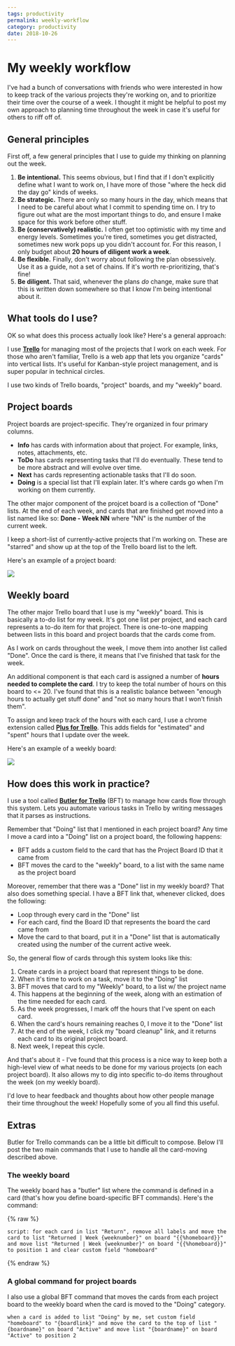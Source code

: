 ```yaml
---
tags: productivity
permalink: weekly-workflow
category: productivity
date: 2018-10-26
---
```


# My weekly workflow

I've had a bunch of conversations with friends who were interested in how to
keep track of the various projects they're working on, and to prioritize their
time over the course of a week. I thought it might be helpful to post my own
approach to planning time throughout the week in case it's useful for others to
riff off of.

## General principles

First off, a few general principles that I use to guide my thinking on planning
out the week.

1. **Be intentional.** This seems obvious, but I find that if I don't explicitly define
   what I want to work on, I have more of those "where the heck did the day go" kinds
   of weeks.
2. **Be strategic.** There are only so many hours in the day, which means that I need to be
   careful about what I commit to spending time on. I try to figure out what are the most
   important things to do, and ensure I make space for this work before other stuff.
3. **Be (conservatively) realistic.** I often get too optimistic with my time and energy levels.
   Sometimes you're tired, sometimes you get distracted, sometimes new work pops up you didn't
   account for. For this reason, I only budget about **20 hours of diligent work a week**.
4. **Be flexible.** Finally, don't worry about following the plan obsessively. Use it as a guide,
   not a set of chains. If it's worth re-prioritizing, that's fine!
5. **Be diligent.** That said, whenever the plans *do* change, make sure that this is written down
   somewhere so that I know I'm being intentional about it.

## What tools do I use?

OK so what does this process actually look like? Here's a general approach:

I use [**Trello**](https://trello.com/) for managing most of the projects that I work on each week. For those who aren't familiar,
Trello is a web app that lets you organize "cards" into vertical lists. It's useful for Kanban-style
project management, and is super popular in technical circles.

I use two kinds of Trello boards, "project" boards, and my "weekly" board.

## Project boards

Project boards are project-specific. They're organized in four primary columns.

* **Info** has cards with information about that project. For example, links, notes, attachments, etc.
* **ToDo** has cards representing tasks that I'll do eventually. These tend to be more abstract and
  will evolve over time.
* **Next** has cards representing actionable tasks that I'll do soon.
* **Doing** is a special list that I'll explain later. It's where cards go when I'm working on them currently.

The other major component of the projcet board is a collection of "Done" lists. At the end of each
week, and cards that are finished get moved into a list named like so: **Done - Week NN** where "NN" is the
number of the current week.

I keep a short-list of currently-active projects that I'm working on. These are "starred" and show up at
the top of the Trello board list to the left.

Here's an example of a project board:

![](../../images/2018/trello-board-project.png)


## Weekly board

The other major Trello board that I use is my "weekly" board. This is basically a to-do list for my week.
It's got one list per project, and each card represents a to-do item for that project. There is one-to-one
mapping between lists in this board and project boards that the cards come from.

As I work on cards throughout the week, I move them into another list called "Done". Once the card is there,
it means that I've finished that task for the week.

An additional component is that each card is assigned a number of **hours needed to complete the card**.
I try to keep the total number of hours on this board to <= 20. I've found that this is a realistic
balance between "enough hours to actually get stuff done" and "not so many hours that I won't finish them".

To assign and keep track of the hours with each card, I use a chrome extension called [**Plus for Trello**](https://chrome.google.com/webstore/detail/plus-for-trello-time-trac/gjjpophepkbhejnglcmkdnncmaanojkf?hl=en). This
adds fields for "estimated" and "spent" hours that I update over the week.

Here's an example of a weekly board:

![](../../images/2018/trello-board-active.png)


## How does this work in practice?

I use a tool called [**Butler for Trello**](https://butlerfortrello.com/) (BFT) to manage how cards flow through this system.
Lets you automate various tasks in Trello by writing messages that it parses as instructions.

Remember that "Doing" list that I mentioned in each project board? Any time I move a card into
a "Doing" list on a project board, the following happens:

* BFT adds a custom field to the card that has the Project Board ID that it came from
* BFT moves the card to the "weekly" board, to a list with the same name as the project board

Moreover, remember that there was a "Done" list in my weekly board? That also does something
special. I have a BFT link that, whenever clicked, does the following:

* Loop through every card in the "Done" list
* For each card, find the Board ID that represents the board the card came from
* Move the card to that board, put it in a "Done" list that is automatically created using the
  number of the current active week.

So, the general flow of cards through this system looks like this:

1. Create cards in a project board that represent things to be done.
2. When it's time to work on a task, move it to the "Doing" list
3. BFT moves that card to my "Weekly" board, to a list w/ the project name
4. This happens at the beginning of the week, along with an estimation of the time needed for
   each card.
5. As the week progresses, I mark off the hours that I've spent on each card.
6. When the card's hours remaining reaches 0, I move it to the "Done" list
7. At the end of the week, I click my "board cleanup" link, and it returns each card to its
   original project board.
8. Next week, I repeat this cycle.

And that's about it - I've found that this process is a nice way to keep both a high-level
view of what needs to be done for my various projects (on each project board). It also allows
my to dig into specific to-do items throughout the week (on my weekly board).

I'd love to hear feedback and thoughts about how other people manage their time throughout
the week! Hopefully some of you all find this useful.

## Extras

Butler for Trello commands can be a little bit difficult to compose. Below I'll post the
two main commands that I use to handle all the card-moving described above.

### The weekly board

The weekly board has a "butler" list where the command is defined in a card (that's how
you define board-specific BFT commands). Here's the command:

{% raw %}
```
script: for each card in list "Return", remove all labels and move the card to list "Returned | Week {weeknumber}" on board "{{%homeboard}}" and move list "Returned | Week {weeknumber}" on board "{{%homeboard}}" to position 1 and clear custom field "homeboard"
```
{% endraw %}

### A global command for project boards

I also use a global BFT command that moves the cards from each project board to the weekly
board when the card is moved to the "Doing" category.

```
when a card is added to list "Doing" by me, set custom field "homeboard" to "{boardlink}" and move the card to the top of list "{boardname}" on board "Active" and move list "{boardname}" on board "Active" to position 2
```
